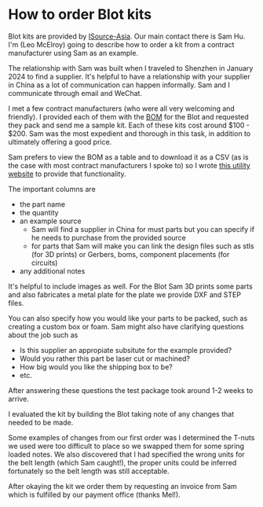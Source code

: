 # How to order Blot kits

Blot kits are provided by [ISource-Asia](http://www.isource-asia.com/). Our main contact there is Sam Hu.
I'm (Leo McElroy) going to describe how to order a kit from a contract manufacturer using Sam as an example.

The relationship with Sam was built when I traveled to Shenzhen in January 2024 to find a supplier. 
It's helpful to have a relationship with your supplier in China as a lot of communication can happen informally.
Sam and I communicate through email and WeChat.

I met a few contract manufacturers (who were all very welcoming and friendly). 
I provided each of them with the [BOM](https://raw.githubusercontent.com/hackclub/blot/main/docs/BOM.toml) for the Blot and requested they pack and send me a sample kit.
Each of these kits cost around $100 - $200.
Sam was the most expedient and thorough in this task, in addition to ultimately offering a good price. 

Sam prefers to view the BOM as a table and to download it as a CSV (as is the case with most contract manufacturers I spoke to) so I wrote [this utility website](https://leomcelroy.com/toml-table-viewer/?src=https://raw.githubusercontent.com/hackclub/blot/main/docs/BOM.toml) to provide that functionality.

The important columns are

  - the part name
  - the quantity
  - an example source
    - Sam will find a supplier in China for must parts but you can specify if he needs to purchase from the provided source
    - for parts that Sam will make you can link the design files such as stls (for 3D prints) or Gerbers, boms, component placements (for circuits)
  - any additional notes

It's helpful to include images as well. 
For the Blot Sam 3D prints some parts and also fabricates a metal plate for the plate we provide DXF and STEP files.

You can also specify how you would like your parts to be packed, such as creating a custom box or foam.
Sam might also have clarifying questions about the job such as
 
  - Is this supplier an appropiate subsitute for the example provided?
  - Would you rather this part be laser cut or machined?
  - How big would you like the shipping box to be?
  - etc.

After answering these questions the test package took around 1-2 weeks to arrive.

I evaluated the kit by building the Blot taking note of any changes that needed to be made.

Some examples of changes from our first order was I determined the T-nuts we used were too difficult to place so we swapped them for some spring loaded notes.
We also discovered that I had specified the wrong units for the belt length (which Sam caught!), the proper units could be inferred fortunately so the belt length was still acceptable. 

After okaying the kit we order them by requesting an invoice from Sam which is fulfilled by our payment office (thanks Mel!).




